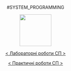 
<head>
        <p align="center">
                #SYSTEM_PROGRAMMING
        <p align="center">
        <a href="http://blogs.kpi.kharkov.ua/v2/asm/" target="_blank">
            <img src="http://blogs.kpi.kharkov.ua/v2/asm/wp-content/uploads/sites/20/2016/02/Fon33.jpg" height="100px">
        </a>
        <p align="center">
        <a href="http://blogs.kpi.kharkov.ua/v2/asm/laboratornye-raboty-sp/" target="_blank">
            < Лабораторні роботи СП >
        </a>
         <p align="center">
        <a href="http://blogs.kpi.kharkov.ua/v2/asm/prakticheskie-zanyatiya-sp/" target="_blank">
            < Практичні роботи СП >
        </a>
    </p>
</head>
